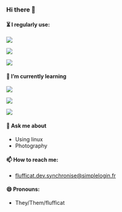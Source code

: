 ### Hi there 👋
#### :hourglass_flowing_sand: I regularly use:

[![](https://img.shields.io/badge/-Shell-383842?style=for-the-badge&logo=gnubash)](https://github.com/flufficat/yt-boat/)

[![](https://img.shields.io/badge/-HTML-383842?style=for-the-badge&logo=html5)](https://flufficat.github.io)

[![](https://img.shields.io/badge/-CSS-383842?style=for-the-badge&logo=css3)](https://flufficat.github.io)

#### 🌱 I’m currently learning

[![](https://img.shields.io/badge/-Git-383842?style=for-the-badge&logo=git)](https://github.com/flufficat/)

[![](https://img.shields.io/badge/-HTML-383842?style=for-the-badge&logo=html5)](https://flufficat.github.io)
  
[![](https://img.shields.io/badge/-Linux_System_Administration-383842?style=for-the-badge&logo=linux)](https://github.com/flufficat/) 
    
#### 💬 Ask me about
  - Using linux
  - Photography
#### 📫 How to reach me:
  - [flufficat.dev.synchronise@simplelogin.fr](mailto:flufficat.dev.synchronise@simplelogin.fr)
#### 😄 Pronouns: 
  - They/Them/flufficat
